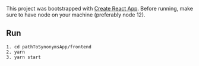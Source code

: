 This project was bootstrapped with [Create React App](https://github.com/facebook/create-react-app). Before running, make sure to have node on your machine (preferably node 12).

## Run

```
1. cd pathToSynonymsApp/frontend
2. yarn
3. yarn start
```

